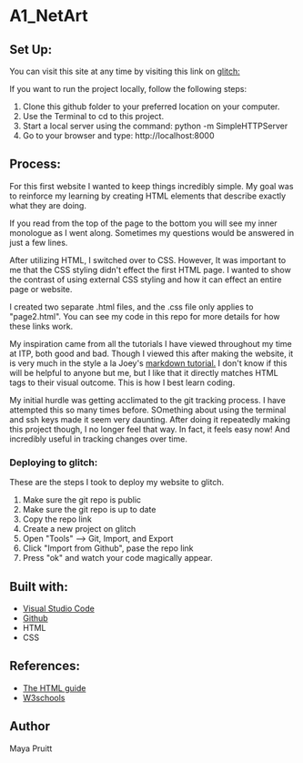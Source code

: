 # A1_NetArt

## Set Up:
You can visit this site at any time by visiting this link on [glitch:](https://a1-netart.glitch.me)

If you want to run the project locally, follow the following steps:

1. Clone this github folder to your preferred location on your computer. 
2. Use the Terminal to cd to this project. 
3. Start a local server using the command: python -m SimpleHTTPServer
4. Go to your browser and type: http://localhost:8000 

## Process:

For this first website I wanted to keep things incredibly simple. My goal was to reinforce my learning by creating HTML elements that describe exactly what they are doing. 

If you read from the top of the page to the bottom you will see my inner monologue as I went along. Sometimes my questions would be answered in just a few lines. 

After utilizing HTML, I switched over to CSS. However, It was important to me that the CSS styling didn't effect the first HTML page. I wanted to show the contrast of using external CSS styling and how it can effect an entire page or website. 

I created two separate .html files, and the .css file only applies to "page2.html". You can see my code in this repo for more details for how these links work. 

My inspiration came from all the tutorials I have viewed throughout my time at ITP, both good and bad. Though I viewed this after making the website, it is very much in the style a la Joey's [markdown tutorial.](https://www.youtube.com/watch?v=8cpwhFHE6hc&list=PLqN0DSYPddBT4-meaRliR3lxVon0IFIza) I don't know if this will be helpful to anyone but me, but I like that it directly matches HTML tags to their visual outcome. This is how I best learn coding. 

My initial hurdle was getting acclimated to the git tracking process. I have attempted this so many times before. SOmething about using the terminal and ssh keys made it seem very daunting. After doing it repeatedly making this project though, I no longer feel that way. In fact, it feels easy now! And incredibly useful in tracking changes over time. 

### Deploying to glitch:
These are the steps I took to deploy my website to glitch. 
1. Make sure the git repo is public 
2. Make sure the git repo is up to date 
3. Copy the repo link
4. Create a new project on glitch 
5. Open "Tools" --> Git, Import, and Export
6. Click "Import from Github", pase the repo link
7. Press "ok" and watch your code magically appear.

## Built with:
* [Visual Studio Code](https://www.google.com/search?client=safari&rls=en&q=visual+studio+code&ie=UTF-8&oe=UTF-8)
* [Github](https://github.com)
* HTML
* CSS

## References:
* [The HTML guide](https://github.com/itp-dwd/2020-spring/blob/master/guides/html-guide.md)
* [W3schools](https://www.w3schools.com/html/default.asp)

## Author
Maya Pruitt